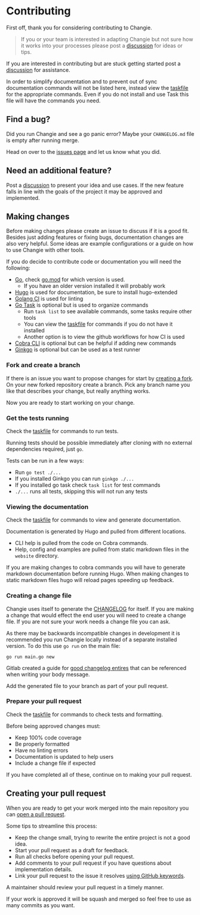 # Contributing
First off, thank you for considering contributing to Changie.

> If you or your team is interested in adapting Changie but
> not sure how it works into your processes please post a [discussion] for ideas or tips.

If you are interested in contributing but are stuck getting started post a [discussion] for assistance.

In order to simplify documentation and to prevent out of sync documentation commands will not be listed here,
instead view the [taskfile] for the appropriate commands.
Even if you do not install and use Task this file will have the commands you need.

## Find a bug?
Did you run Changie and see a go panic error?
Maybe your `CHANGELOG.md` file is empty after running merge.

Head on over to the [issues page](https://github.com/miniscruff/changie/issues) and let us know what you did.

## Need an additional feature?
Post a [discussion] to present your idea and use cases.
If the new feature falls in line with the goals of the project it may be approved and implemented.

## Making changes
Before making changes please create an issue to discuss if it is a good fit.
Besides just adding features or fixing bugs, documentation changes are also very helpful.
Some ideas are example configurations or a guide on how to use Changie with other tools.

If you do decide to contribute code or documentation you will need the following:
* [Go](https://golang.org/doc/install), check [go.mod](go.mod) for which version is used.
    * If you have an older version installed it will probably work
* [Hugo](https://gohugo.io/) is used for documentation, be sure to install hugo-extended
* [Golang CI](https://golangci-lint.run/) is used for linting
* [Go Task](https://taskfile.dev) is optional but is used to organize commands
    * Run `task list` to see available commands, some tasks require other tools
    * You can view the [taskfile] for commands if you do not have it installed
    * Another option is to view the github workflows for how CI is used
* [Cobra CLI](https://github.com/spf13/cobra) is optional but can be helpful if adding new commands
* [Ginkgo](https://onsi.github.io/ginkgo/) is optional but can be used as a test runner

### Fork and create a branch
If there is an issue you want to propose changes for start by [creating a fork](https://help.github.com/articles/fork-a-repo).
On your new forked repository create a branch.
Pick any branch name you like that describes your change, but really anything works.

Now you are ready to start working on your change.

### Get the tests running
Check the [taskfile] for commands to run tests.

Running tests should be possible immediately after cloning with no external dependencies required, just `go`.

Tests can be run in a few ways:
* Run `go test ./...`
* If you installed Ginkgo you can run `ginkgo ./...`
* If you installed go task check `task list` for test commands
* `./...` runs all tests, skipping this will not run any tests

### Viewing the documentation
Check the [taskfile] for commands to view and generate documentation.

Documentation is generated by Hugo and pulled from different locations.
* CLI help is pulled from the code on Cobra commands.
* Help, config and examples are pulled from static markdown files in the `website` directory.

If you are making changes to cobra commands you will have to generate markdown documentation before running Hugo.
When making changes to static markdown files hugo will reload pages speeding up feedback.

### Creating a change file
Changie uses itself to generate the [CHANGELOG](CHANGELOG.md) for itself.
If you are making a change that would effect the end user you will need to create a change file.
If you are not sure your work needs a change file you can ask.

As there may be backwards incompatible changes in development it is recommended you run Changie locally instead of a separate installed version.
To do this use `go run` on the main file:

`go run main.go new`

Gitlab created a guide for [good changelog entires](https://docs.gitlab.com/ee/development/changelog.html#writing-good-changelog-entries)
that can be referenced when writing your body message.

Add the generated file to your branch as part of your pull request.

### Prepare your pull request
Check the [taskfile] for commands to check tests and formatting.

Before being approved changes must:
* Keep 100% code coverage
* Be properly formatted
* Have no linting errors
* Documentation is updated to help users
* Include a change file if expected

If you have completed all of these, continue on to making your pull request.

## Creating your pull request
When you are ready to get your work merged into the main repository you can
[open a pull request](https://docs.github.com/en/github/collaborating-with-issues-and-pull-requests/about-pull-requests).

Some tips to streamline this process:
* Keep the change small, trying to rewrite the entire project is not a good idea.
* Start your pull request as a draft for feedback.
* Run all checks before opening your pull request.
* Add comments to your pull request if you have questions about implementation details.
* Link your pull request to the issue it resolves [using GitHub keywords](https://docs.github.com/en/github/managing-your-work-on-github/linking-a-pull-request-to-an-issue#linking-a-pull-request-to-an-issue-using-a-keyword).

A maintainer should review your pull request in a timely manner.

If your work is approved it will be squash and merged so feel free to use as many commits as you want.

[discussion]: https://github.com/miniscruff/changie/discussions
[taskfile]: Taskfile.yml

